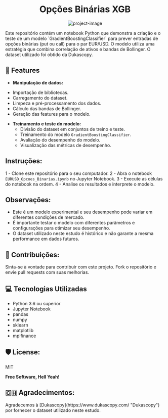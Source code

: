 <h1 align="center" id="title">Opções Binárias XGB</h1>

<p align="center"><img src="https://encrypted-tbn0.gstatic.com/images?q=tbn:ANd9GcQKZVhbloWy5VzCeN7-cCqlUZPeMgGWLV-FWQ&amp;usqp=CAU" alt="project-image"></p>

<p id="description">Este repositório contém um notebook Python que demonstra a criação e o teste de um modelo `GradientBoostingClassifier` para prever entradas de opções binárias (put ou call) para o par EUR/USD. O modelo utiliza uma estratégia que combina correlação de ativos e bandas de Bollinger. O dataset utilizado foi obtido da Dukascopy.</p>

  
  
<h2>🧐 Features</h2>

*   **Manipulação de dados:**
  - Importação de bibliotecas.
  - Carregamento do dataset.
  - Limpeza e pré-processamento dos dados.
  - Cálculo das bandas de Bollinger.
  - Geração das features para o modelo.
* **Treinamento e teste do modelo:**
  - Divisão do dataset em conjuntos de treino e teste.
  - Treinamento do modelo `GradientBoostingClassifier`.
  - Avaliação do desempenho do modelo.
  - Visualização das métricas de desempenho.

## Instruções:
1 - Clone este repositório para o seu computador.
2 - Abra o notebook `EURUSD_Opcoes_Binarias.ipynb` no Jupyter Notebook.
3 - Execute as células do notebook na ordem.
4 - Analise os resultados e interprete o modelo.

## Observações:
* Este é um modelo experimental e seu desempenho pode variar em diferentes condições de mercado.
* É importante testar o modelo com diferentes parâmetros e configurações para otimizar seu desempenho.
* O dataset utilizado neste estudo é histórico e não garante a mesma performance em dados futuros.

<h2>🍰 Contribuições:</h2>

Sinta-se à vontade para contribuir com este projeto. Fork o repositório e envie pull requests com suas melhorias.

  
  
<h2>💻 Tecnologias Utilizadas</h2>

*   Python 3.6 ou superior
*   Jupyter Notebook
*   pandas
*   numpy
*   sklearn
*   matplotlib
*   mplfinance

<h2>🛡️ License:</h2>

MIT

**Free Software, Hell Yeah!**
<h2> 🇨🇭 Agradecimentos: </h2>
Agradecemos à [Dukascopy](https://www.dukascopy.com/ "Dukascopy") por fornecer o dataset utilizado neste estudo.